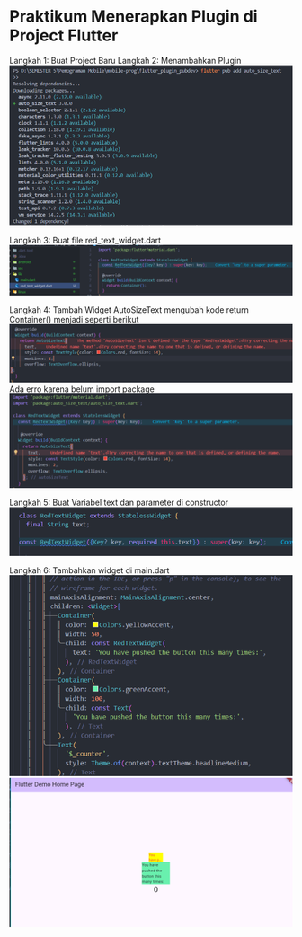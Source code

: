 # Praktikum Menerapkan Plugin di Project Flutter

Langkah 1: Buat Project Baru
Langkah 2: Menambahkan Plugin
![alt text](image.png)

Langkah 3: Buat file red_text_widget.dart
![alt text](image-1.png)

Langkah 4: Tambah Widget AutoSizeText
mengubah kode return Container() menjadi seperti berikut
![alt text](image-2.png)
Ada erro karena belum import package
![alt text](image-3.png)

Langkah 5: Buat Variabel text dan parameter di constructor
![alt text](image-4.png)

Langkah 6: Tambahkan widget di main.dart
![alt text](image-5.png)
![alt text](image-6.png)



